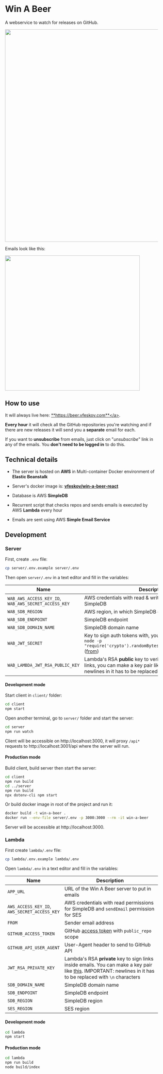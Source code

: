 # Win A Beer

A webservice to watch for releases on GitHub.

<a href="https://beer.vfeskov.com"><img src="http://i.pi.gy/DoDYG.png" width="698px" /></a>

Emails look like this:

<a href="https://beer.vfeskov.com"><img src="http://i.pi.gy/Wmnnp.png" width="444px" /></a>

## How to use

It will always live here: <a href="https://beer.vfeskov.com">**https://beer.vfeskov.com**</a>.

**Every hour** it will check all the GitHub repositories you're watching and if there are new releases it will send you a **separate** email for each.

If you want to **unsubscribe** from emails, just click on "*unsubscribe*" link in any of the emails. You **don't need to be logged in** to do this.

## Technical details

- The server is hosted on **AWS** in Multi-container Docker environment of **Elastic Beanstalk**

- Server's docker image is: [**vfeskov/win-a-beer-react**](https://hub.docker.com/r/vfeskov/win-a-beer-react/)

- Database is AWS **SimpleDB**

- Recurrent script that checks repos and sends emails is executed by AWS **Lambda** every hour

- Emails are sent using AWS **Simple Email Service**

## Development

### Server

First, create `.env` file:
```bash
cp server/.env.example server/.env
```

Then open `server/.env` in a text editor and fill in the variables:

| Name | Description |
|-|-|
|`WAB_AWS_ACCESS_KEY_ID`,<br/>`WAB_AWS_SECRET_ACCESS_KEY`|AWS credentials with read & write permissions for SimpleDB|
|`WAB_SDB_REGION`|AWS region, in which SimpleDB domain is|
|`WAB_SDB_ENDPOINT`|SimpleDB endpoint|
|`WAB_SDB_DOMAIN_NAME`|SimpleDB domain name|
|`WAB_JWT_SECRET`|Key to sign auth tokens with, you can generate one using: `node -p "require('crypto').randomBytes(256).toString('base64')"` ([from](https://github.com/dwyl/hapi-auth-jwt2#generating-your-secret-key))|
|`WAB_LAMBDA_JWT_RSA_PUBLIC_KEY`|Lambda's RSA **public** key to verify authenticity of email links, you can make a key pair like [this](https://gist.github.com/ygotthilf/baa58da5c3dd1f69fae9). IMPORTANT: newlines in it has to  be replaced with `\n` characters.|

#### Development mode

Start client in `client/` folder:
```bash
cd client
npm start
```
Open another terminal, go to `server/` folder and start the server:
```bash
cd server
npm run watch
```
Client will be accessible on http://localhost:3000, it will proxy `/api*` requests to http://localhost:3001/api where the server will run.

#### Production mode

Build client, build server then start the server:
```bash
cd client
npm run build
cd ../server
npm run build
npx dotenv-cli npm start
```
Or build docker image in root of the project and run it:
```bash
docker build -t win-a-beer .
docker run --env-file server/.env -p 3000:3000 --rm -it win-a-beer
```

Server will be accessible at http://localhost:3000.

### Lambda

First create `lambda/.env` file:

```bash
cp lambda/.env.example lambda/.env
```
Open `lambda/.env` in a text editor and fill in the variables:

|Name|Description|
|-|-|
|`APP_URL`|URL of the Win A Beer server to put in emails|
|`AWS_ACCESS_KEY_ID`,<br/>`AWS_SECRET_ACCESS_KEY`|AWS credentials with read permissions for SimpleDB and `sendEmail` permission for SES|
|`FROM`|Sender email address|
|`GITHUB_ACCESS_TOKEN`|GitHub [access token](https://help.github.com/articles/creating-a-personal-access-token-for-the-command-line/) with `public_repo` scope|
|`GITHUB_API_USER_AGENT`|User-Agent header to send to GitHub API|
|`JWT_RSA_PRIVATE_KEY`|Lambda's RSA **private** key to sign links inside emails. You can make a key pair like [this](https://gist.github.com/ygotthilf/baa58da5c3dd1f69fae9). IMPORTANT: newlines in it has to  be replaced with `\n` characters|
|`SDB_DOMAIN_NAME`|SimpleDB domain name|
|`SDB_ENDPOINT`|SimpleDB endpoint|
|`SDB_REGION`|SimpleDB region|
|`SES_REGION`|SES region|

#### Development mode

```bash
cd lambda
npm start
```

#### Production mode

```bash
cd lambda
npm run build
node build/index
```
